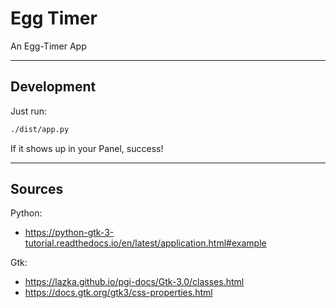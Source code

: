 # Egg Timer

An Egg-Timer App

---

## Development

Just run:
```sh
./dist/app.py
```
If it shows up in your Panel, success!

---

## Sources

Python:
- https://python-gtk-3-tutorial.readthedocs.io/en/latest/application.html#example

Gtk:
- https://lazka.github.io/pgi-docs/Gtk-3.0/classes.html
- https://docs.gtk.org/gtk3/css-properties.html

